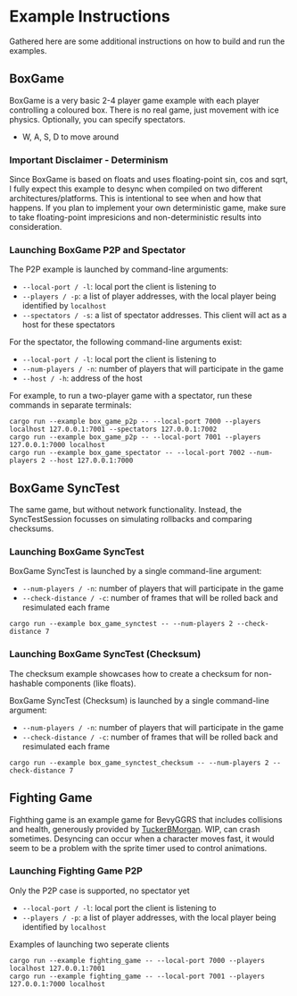 # Example Instructions

Gathered here are some additional instructions on how to build and run the examples.

## BoxGame

BoxGame is a very basic 2-4 player game example with each player controlling a coloured box.
There is no real game, just movement with ice physics. Optionally,
you can specify spectators.

- W, A, S, D to move around

### Important Disclaimer - Determinism

Since BoxGame is based on floats and uses floating-point sin, cos and sqrt,
I fully expect this example to desync when compiled on two different architectures/platforms.
This is intentional to see when and how that happens. If you plan to implement your own
deterministic game, make sure to take floating-point impresicions and non-deterministic results into consideration.

### Launching BoxGame P2P and Spectator

The P2P example is launched by command-line arguments:

- `--local-port / -l`: local port the client is listening to
- `--players / -p`: a list of player addresses, with the local player being identified by `localhost`
- `--spectators / -s`: a list of spectator addresses. This client will act as a host for these spectators

For the spectator, the following command-line arguments exist:

- `--local-port / -l`: local port the client is listening to
- `--num-players / -n`: number of players that will participate in the game
- `--host / -h`: address of the host

For example, to run a two-player game with a spectator,
run these commands in separate terminals:

```shell
cargo run --example box_game_p2p -- --local-port 7000 --players localhost 127.0.0.1:7001 --spectators 127.0.0.1:7002
cargo run --example box_game_p2p -- --local-port 7001 --players 127.0.0.1:7000 localhost
cargo run --example box_game_spectator -- --local-port 7002 --num-players 2 --host 127.0.0.1:7000 
```

## BoxGame SyncTest

The same game, but without network functionality.
Instead, the SyncTestSession focusses on simulating rollbacks and comparing checksums.

### Launching BoxGame SyncTest

BoxGame SyncTest is launched by a single command-line argument:

- `--num-players / -n`: number of players that will participate in the game
- `--check-distance / -c`: number of frames that will be rolled back and resimulated each frame

```shell
cargo run --example box_game_synctest -- --num-players 2 --check-distance 7
```

### Launching BoxGame SyncTest (Checksum)

The checksum example showcases how to create a checksum for non-hashable components (like floats).

BoxGame SyncTest (Checksum) is launched by a single command-line argument:

- `--num-players / -n`: number of players that will participate in the game
- `--check-distance / -c`: number of frames that will be rolled back and resimulated each frame

```shell
cargo run --example box_game_synctest_checksum -- --num-players 2 --check-distance 7
```


## Fighting Game 

Fighthing game is an example game for BevyGGRS that includes collisions and health,
generously provided by [TuckerBMorgan](https://github.com/TuckerBMorgan).
WIP, can crash sometimes. Desyncing can occur when a character moves fast, 
it would seem to be a problem with the sprite timer used to control animations.

### Launching Fighting Game P2P 

Only the P2P case is supported, no spectator yet

- `--local-port / -l`: local port the client is listening to
- `--players / -p`: a list of player addresses, with the local player being identified by `localhost`

Examples of launching two seperate clients
```shell
cargo run --example fighting_game -- --local-port 7000 --players localhost 127.0.0.1:7001
cargo run --example fighting_game -- --local-port 7001 --players 127.0.0.1:7000 localhost
```